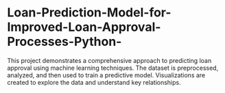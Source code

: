 # Loan-Prediction-Model-for-Improved-Loan-Approval-Processes-Python-
This project demonstrates a comprehensive approach to predicting loan approval using machine learning techniques. The dataset is preprocessed, analyzed, and then used to train a predictive model. Visualizations are created to explore the data and understand key relationships.
